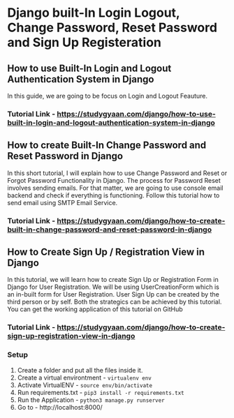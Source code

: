 # Django built-In Login Logout, Change Password, Reset Password and Sign Up Registeration

## How to use Built-In Login and Logout Authentication System in Django
In this guide, we are going to be focus on Login and Logout Feauture. 
### Tutorial Link - https://studygyaan.com/django/how-to-use-built-in-login-and-logout-authentication-system-in-django

## How to create Built-In Change Password and Reset Password in Django
In this short tutorial, I will explain how to use Change Password and Reset or Forgot Password Functionality in Django. The process for Password Reset involves sending emails. For that matter, we are going to use console email backend and check if everything is functioning. Follow this tutorial how to send email using SMTP Email Service.
### Tutorial Link - https://studygyaan.com/django/how-to-create-built-in-change-password-and-reset-password-in-django


## How to Create Sign Up / Registration View in Django
In this tutorial, we will learn how to create Sign Up or Registration Form in Django for User Registration. We will be using UserCreationForm which is an in-built form for User Registration. User Sign Up can be created by the third person or by self. Both the strategics can be achieved by this tutorial. You can get the working application of this tutorial on GitHub
### Tutorial Link - https://studygyaan.com/django/how-to-create-sign-up-registration-view-in-django

### Setup
1. Create a folder and put all the files inside it.
2. Create a virtual environtment - `virtualenv env`
3. Activate VirtualENV - `source env/bin/activate`
4. Run requirements.txt - `pip3 install -r requirements.txt`
5. Run the Application - `python3 manage.py runserver`
6. Go to - http://localhost:8000/
